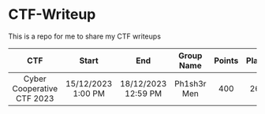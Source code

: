 # CTF-Writeup
This is a repo for me to share my CTF writeups 

| CTF | Start | End | Group Name | Points | Placement |
|:---:|:-----:|:---:|:----------:|:------:|:---------:|
|Cyber Cooperative CTF 2023|15/12/2023 1:00 PM|18/12/2023 12:59 PM| Ph1sh3r Men|400| 264/432 |
